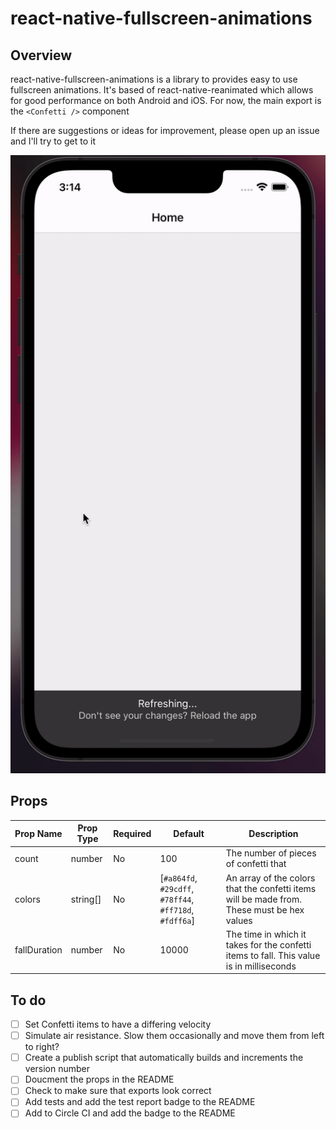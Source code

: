 # react-native-fullscreen-animations

## Overview
react-native-fullscreen-animations is a library to provides easy to use fullscreen animations. It's based of react-native-reanimated which allows for good performance on both Android and iOS. For now, the main export is the `<Confetti />` component

If there are suggestions or ideas for improvement, please open up an issue and I'll try to get to it

![Confetti animation demo](./docs/assets/confetti.gif)

## Props

| Prop Name | Prop Type | Required | Default | Description |
| ----------- | ----------- | ----------- | ----------- | ----------- |
| count | number | No | 100 | The number of pieces of confetti that  |
| colors | string[] | No | [`#a864fd`, `#29cdff`, `#78ff44`, `#ff718d`, `#fdff6a`] | An array of the colors that the confetti items will be made from. These must be hex values | 
| fallDuration | number | No | 10000 | The time in which it takes for the confetti items to fall. This value is in milliseconds | 


## To do 
- [ ] Set Confetti items to have a differing velocity
- [ ] Simulate air resistance. Slow them occasionally and move them from left to right?
- [ ] Create a publish script that automatically builds and increments the version number
- [ ] Doucment the props in the README
- [ ] Check to make sure that exports look correct
- [ ] Add tests and add the test report badge to the README
- [ ] Add to Circle CI and add the badge to the README